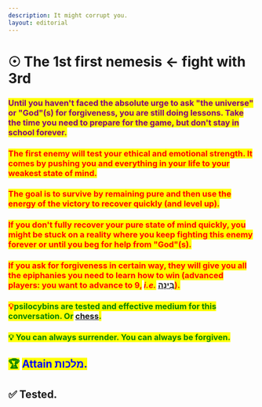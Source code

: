 ```yaml
---
description: It might corrupt you.
layout: editorial
---
```


# ☉ The 1st first nemesis ← fight with 3rd

### <mark style="color:purple;">Until you haven't faced the absolute urge to ask  "the universe" or "God"(s) for forgiveness, you are still doing lessons. Take the time you need to prepare for the game, but don't stay in school forever.</mark>

### <mark style="color:red;">The first enemy will test your ethical and emotional strength. It comes by pushing you and everything in your life to your weakest state of mind.</mark>&#x20;

### <mark style="color:red;">The goal is to survive by remaining pure and then use the energy of the victory to recover quickly (and level up).</mark>&#x20;

### <mark style="color:red;">If you don't fully recover your pure state of mind quickly, you might be stuck on a reality where you keep fighting this enemy forever or until you beg for help from "God"(s).</mark>&#x20;

### <mark style="color:red;">If you ask for forgiveness in certain way, they will give you all the epiphanies you need to learn how to win (advanced players: you want to advance to 9,</mark> <mark style="color:red;"></mark>_<mark style="color:red;">i.e.</mark>_ <mark style="color:red;"></mark><mark style="color:red;"></mark> [בִּינָה](../../../alchemy/the-usdchoice-of-alchemy/a/synchronicities-and-kabbalah/3.md)<mark style="color:red;">).</mark>&#x20;

### <mark style="color:red;"></mark>

### <mark style="color:red;">💡</mark><mark style="color:green;">psilocybins are tested and effective medium for this conversation. Or</mark> [chess](https://www.imdb.com/title/tt0050976/)<mark style="color:green;">.</mark> <mark style="color:red;"></mark>&#x20;

### <mark style="color:green;">💡 You can always surrender. You can always be forgiven.</mark>

<mark style="color:green;"></mark>

<mark style="color:green;"></mark>

<mark style="color:green;"></mark>

## <mark style="color:green;">🏆</mark> <mark style="color:blue;">Attain מלכות.</mark>

## ✅ Tested.
